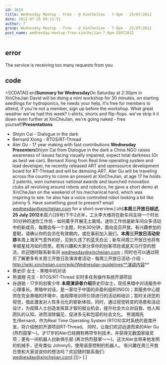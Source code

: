 ```yaml
---
id: 3624
title: Wednesday Meetup - Free - @ XinCheJian - 7-9pm - 25/07/2012
date: 2012-07-25 00:11:51
author: 7
group: Wednesday Meetup - Free - @ XinCheJian - 7-9pm - 25/07/2012
post_name: wednesday-meetup-free-xinchejian-7-9pm-25072012
---
```


## error
The service is receiving too many requests from you

## code
 <!\[CDATA\[\[:en\]**Summary for Wednesday**On Saturday at 2:30pm in XinCheJian David will be doing a mini workshop for 30 minutes, on starting seedlings for hydroponics, he needs your help, it's free for members to attend, if you're not a member, sign up before the workshop. What great weather we've had this week? t-shirts, shorts and flip-flops. we've strip it it down even further at XinCheJian, we're going naked - free yourself!**Presentations** 
* Shiyin Cai - Dialogue in the dark
* Bernard Xiong - RTOS/RT-Thread
* Aler Gu - 17 year making with fast contributions
**Wednesday Presenters**Shiyin Cai from Dialogue in the dark a China NGO raises awareness of issues facing visually impaired, expect total darkness (Or as best we can). Bernard Xiong from Real time operating system and lead developer, he recently released ART and opensource development board for RT-Thread and will be demoing ART. Aler Gu will be traveling across the country to come an present at XinCheJian, at age 17 he holds 2 patents, won numerous national awards and launched innovation clubs all revolving around robots and robotics, he gave a short demo at XinCheJian on the weekend of his mechanical hand, which was inspiring to see. he also has a voice controlled robot looking a bit like johnny 5\. Have something good to present? email wednesday@xinchejian.com for a short overview.\[:zh\]**本周三开放日综述, 25 July 2012**本周六(28号)下午2点半，工头李大维将在新车间主持一个时长30分钟的迷你工作坊 - 如何着手开展无土栽培。迷你工作坊是新车间众多活动中的新成员，每期会有一个主题，时长30分钟，面向会员开放。有兴趣参加的童鞋，请确认你的会员在有效期内，或在事前加入我们。**本周三开放日活动安排**本周上海天气意外的好，见到久违了的蓝天白云；新车间周三开放日也将有幸披星挂月如约而至。若有兴趣和大家分享你的创客项目或是天马行空的想法，欢迎随时联系新车间 wednesday@xinchejian.com；同时也可以通过网页了解更多有关周三开放日及演讲者活动 - 每周三开放日活动-介绍 - http://wiki.xinchejian.com/wiki/Wednesday-guidelines**演讲内容** 
* 蔡史印 女士 - 黑暗中的对话
* 熊谱翔 先生 - RTOS/RT-Thread 实时多任务操作系统开源项目
* 谷逍驰 - 17岁的创客少年
**本周演讲者介绍**蔡史印女士，现任黑暗中对话服务中心理事长。黑暗中对话，是一家位于中国的非盈利组织(NGO)；其服务中心提供在完全黑暗的环境中，由视障培训师引领进行的活动和培训；暂时关闭您的视觉，借此激发对人性多元化的崭新体验。同时，通过视觉转变的场景和活动设计，为视障人士创造发挥其才智的就业机会，提升社会大众对自我、他人和团队的认知，进而消除偏见、促进多元和包容的社会文化。 熊谱翔先生/Bernard，作为Real Time Operating System (RTOS)实时系统的首席开发，将介绍他的开源项目RT-Thread。 同时，让我们欢迎远道而来的Aler Gu (热烈鼓掌～)。才17岁的Aler已经拥有两项专利技术，并获得无数国家级奖项；更有一间机器人创新俱乐部 (再次热烈鼓掌～～)。这次Aler会带来他发明的机械手，还有类似 Johnny5，使用语音控制的机器人。 有兴趣在周三开放日里和大家说说你的想法吗？欢迎随时联系我们: wednesday@xinchejian.com\[:\]\]\]> \[:\]
